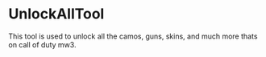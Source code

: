 # UnlockAllTool
This tool is used to unlock all the camos, guns, skins, and much more thats on call of duty mw3.
